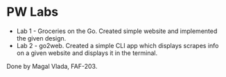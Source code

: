 # PW Labs

* Lab 1 - Groceries on the Go. Created simple website and implemented the given design.
* Lab 2 - go2web. Created a simple CLI app which displays scrapes info on a given website and displays it in the terminal.

Done by Magal Vlada, FAF-203.
